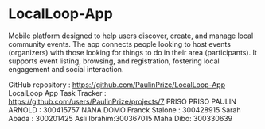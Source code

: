 # LocalLoop-App
Mobile platform designed to help users discover, create, and manage local community events. The app connects people looking to host events (organizers) with those looking for things to do in their area (participants). It supports event listing, browsing, and registration, fostering local engagement and social interaction.

GitHub repository : https://github.com/PaulinPrize/LocalLoop-App
LocalLoop App Task Tracker : https://github.com/users/PaulinPrize/projects/7
PRISO PRISO PAULIN ARNOLD : 300415757
NANA DOMO Franck Stalone : 300428915
Sarah Abada : 300201425
Asli Ibrahim:300367015
Maha Dibo: 300330639
